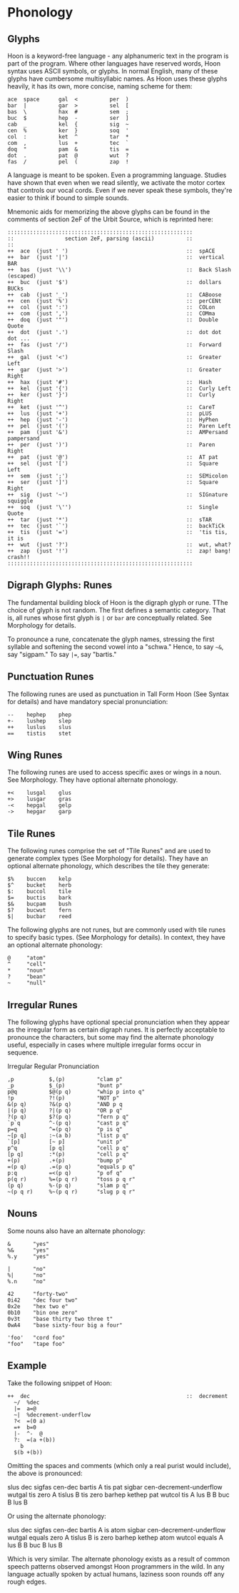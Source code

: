 Phonology
=========

Glyphs
------

Hoon is a keyword-free language - any alphanumeric text in the program is part
of the program. Where other languages have reserved words, Hoon syntax uses
ASCII symbols, or glyphs. In normal English, many of these glyphs have
cumbersome multisyllabic names. As Hoon uses these glyphs heavily, it has its
own, more concise, naming scheme for them:

    ace  space      gal  <          per  )
    bar  |          gar  >          sel  [
    bas  \          hax  #          sem  ;
    buc  $          hep  -          ser  ]
    cab  _          kel  {          sig  ~
    cen  %          ker  }          soq  '
    col  :          ket  ^          tar  *
    com  ,          lus  +          tec  `
    doq  "          pam  &          tis  =
    dot  .          pat  @          wut  ?
    fas  /          pel  (          zap  !


A language is meant to be spoken. Even a programming language. Studies have
shown that even when we read silently, we activate the motor cortex that
controls our vocal cords.  Even if we never speak these symbols, they're easier
to think if bound to simple sounds. 

Mnemonic aids for memorizing the above glyphs can be found in the comments of section 2eF of the Urbit Source, which is reprinted here:

```
::::::::::::::::::::::::::::::::::::::::::::::::::::::::::
::                section 2eF, parsing (ascii)          ::
::
++  ace  (just ' ')                                     ::  spACE
++  bar  (just '|')                                     ::  vertical BAR
++  bas  (just '\\')                                    ::  Back Slash (escaped)
++  buc  (just '$')                                     ::  dollars BUCks
++  cab  (just '_')                                     ::  CABoose
++  cen  (just '%')                                     ::  perCENt
++  col  (just ':')                                     ::  COLon
++  com  (just ',')                                     ::  COMma
++  doq  (just '"')                                     ::  Double Quote
++  dot  (just '.')                                     ::  dot dot dot ...
++  fas  (just '/')                                     ::  Forward Slash
++  gal  (just '<')                                     ::  Greater Left
++  gar  (just '>')                                     ::  Greater Right
++  hax  (just '#')                                     ::  Hash
++  kel  (just '{')                                     ::  Curly Left
++  ker  (just '}')                                     ::  Curly Right
++  ket  (just '^')                                     ::  CareT
++  lus  (just '+')                                     ::  pLUS
++  hep  (just '-')                                     ::  HyPhen
++  pel  (just '(')                                     ::  Paren Left
++  pam  (just '&')                                     ::  AMPersand pampersand
++  per  (just ')')                                     ::  Paren Right
++  pat  (just '@')                                     ::  AT pat
++  sel  (just '[')                                     ::  Square Left
++  sem  (just ';')                                     ::  SEMicolon
++  ser  (just ']')                                     ::  Square Right
++  sig  (just '~')                                     ::  SIGnature squiggle
++  soq  (just '\'')                                    ::  Single Quote
++  tar  (just '*')                                     ::  sTAR
++  tec  (just '`')                                     ::  backTiCk
++  tis  (just '=')                                     ::  'tis tis, it is
++  wut  (just '?')                                     ::  wut, what?
++  zap  (just '!')                                     ::  zap! bang! crash!!
::::::::::::::::::::::::::::::::::::::::::::::::::::::::::
```

Digraph Glyphs: Runes
--------------------

The fundamental building block of Hoon is the digraph glyph or rune. TThe choice of glyph is not random. The first defines a semantic category. That is, all runes whose first glyph is `|` or `bar` are conceptually related. See Morphology for details.

To pronounce a rune, concatenate the glyph names, stressing the first syllable
and softening the second vowel into a "schwa." Hence, to say `~&`, say
"sigpam." To say `|=`, say "bartis."  

Punctuation Runes
----------------

The following runes are used as punctuation in Tall Form Hoon (See Syntax for details) and have mandatory special pronunciation:

    --    hephep    phep    
    +-    lushep    slep
    ++    luslus    slus
    ==    tistis    stet

Wing Runes
---------

The following runes are used to access specific axes or wings in a noun. See Morphology. They have optional alternate phonology.

    +<    lusgal    glus
    +>    lusgar    gras
    -<    hepgal    gelp
    ->    hepgar    garp   

Tile Runes
---------

The following runes comprise the set of "Tile Runes" and are used to generate
complex types (See Morphology for details). They have an optional alternate
phonology, which describes the tile they generate:

    $%    buccen    kelp
    $^    bucket    herb
    $:    buccol    tile
    $=    buctis    bark
    $&    bucpam    bush 
    $?    bucwut    fern
    $|    bucbar    reed

The following glyphs are not runes, but are commonly used with tile runes to specify basic types. (See Morphology for details). In context, they have an optional alternate phonology:

    @     "atom"
    ^     "cell"
    *     "noun"
    ?     "bean"
    ~     "null"

Irregular Runes
--------------

The following glyphs have optional special pronunciation when they appear as
the irregular form as certain digraph runes. It is perfectly acceptable to
pronounce the characters, but some may find the alternate phonology useful,
especially in cases where multiple irregular forms occur in sequence.

Irregular      Regular         Pronunciation

    ,p           $,(p)          "clam p"
    _p           $_(p)          "bunt p"
    p@q          $@(p q)        "whip p into q"
    !p           ?!(p)          "NOT p"
    &(p q)       ?&(p q)        "AND p q
    |(p q)       ?|(p q)        "OR p q"
    ?(p q)       $?(p q)        "fern p q"
    `p`q         ^-(p q)        "cast p q"
    p=q          ^=(p q)        "p is q"
    ~[p q]       :~(a b)        "list p q"
    `[p]         [~ p]          "unit p"
    p^q          [p q]          "cell p q"
    [p q]        :*(p)          "cell p q"
    +(p)         .+(p)          "bump p"
    =(p q)       .=(p q)        "equals p q"
    p:q          =<(p q)        "p of q"
    p(q r)       %=(p q r)      "toss p q r"
    (p q)        %-(p q)        "slam p q"
    ~(p q r)     %~(p q r)      "slug p q r"

Nouns
-----

Some nouns also have an alternate phonology:


    &       "yes"
    %&      "yes"
    %.y     "yes"

    |       "no"
    %|      "no"
    %.n     "no"

    42      "forty-two"      
    0i42    "dec four two"
    0x2e    "hex two e"
    0b10    "bin one zero"
    0v3t    "base thirty two three t"
    0wA4    "base sixty-four big a four"

    'foo'   "cord foo"
    "foo"   "tape foo"


Example
-------

Take the following snippet of Hoon:

    ++  dec                                                 ::  decrement
      ~/  %dec
      |=  a=@
      ~|  %decrement-underflow
      ?<  =(0 a)
      =+  b=0
      |-  ^-  @
      ?:  =(a +(b))
        b
      $(b +(b))

Omitting the spaces and comments (which only a real purist would include), the
above is pronounced:

  slus  dec
    sigfas  cen-dec
    bartis  A tis pat
    sigbar  cen-decrement-underflow
    wutgal  tis zero A
    tislus  B tis zero
    barhep  kethep  pat
    wutcol  tis A lus B
      B
    buc B lus B

Or using the alternate phonology:

  slus  dec
    sigfas  cen-dec
    bartis  A is atom
    sigbar  cen-decrement-underflow
    wutgal  equals zero A
    tislus  B is zero
    barhep  kethep atom
    wutcol  equals A lus B
      B
    buc B lus B

Which is very similar. The alternate phonology exists as a result of common
speech patterns observed amongst Hoon programmers in the wild. In any language
actually spoken by actual humans, laziness soon rounds off any rough edges.

